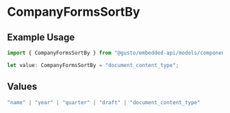 # CompanyFormsSortBy

## Example Usage

```typescript
import { CompanyFormsSortBy } from "@gusto/embedded-api/models/components/companyformssortby.js";

let value: CompanyFormsSortBy = "document_content_type";
```

## Values

```typescript
"name" | "year" | "quarter" | "draft" | "document_content_type"
```